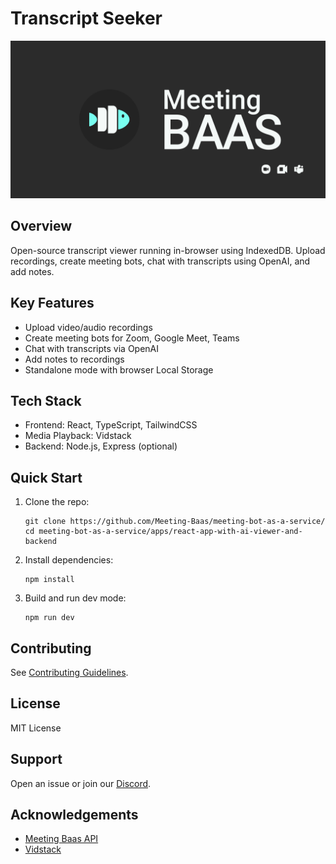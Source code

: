 # Transcript Seeker

![Header](./../../GithubPreview.png)

## Overview

Open-source transcript viewer running in-browser using IndexedDB. Upload recordings, create meeting bots, chat with transcripts using OpenAI, and add notes.

## Key Features

- Upload video/audio recordings
- Create meeting bots for Zoom, Google Meet, Teams
- Chat with transcripts via OpenAI
- Add notes to recordings
- Standalone mode with browser Local Storage

## Tech Stack

- Frontend: React, TypeScript, TailwindCSS
- Media Playback: Vidstack
- Backend: Node.js, Express (optional)

## Quick Start

1. Clone the repo:
   ```
   git clone https://github.com/Meeting-Baas/meeting-bot-as-a-service/
   cd meeting-bot-as-a-service/apps/react-app-with-ai-viewer-and-backend
   ```

2. Install dependencies:
   ```
   npm install
   ```

3. Build and run dev mode:
   ```
   npm run dev
   ```

## Contributing

See [Contributing Guidelines](CONTRIBUTING.md).

## License

MIT License

## Support

Open an issue or join our [Discord](https://discord.com/invite/dsvFgDTr6c).

## Acknowledgements

- [Meeting Baas API](https://meetingbaas.com/)
- [Vidstack](https://www.vidstack.io/)
